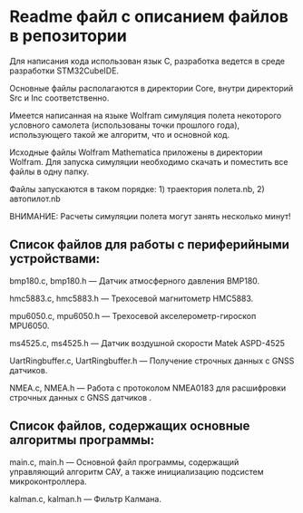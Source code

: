 # Readme файл с описанием файлов в репозитории

Для написания кода использован язык C, разработка ведется в среде разработки STM32CubeIDE.

Основные файлы располагаются в директории Core, внутри директорий Src и Inc соответственно.

Имеется написанная на языке Wolfram симуляция полета некоторого условного самолета (использованы точки прошлого года), использующего такой же алгоритм, что и основной код.

Исходные файлы Wolfram Mathematica приложены в директории Wolfram.
Для запуска симуляции необходимо скачать и поместить все файлы в одну папку.

Файлы запускаются в таком порядке: 1) траектория полета.nb, 2) автопилот.nb 

ВНИМАНИЕ: Расчеты симуляции полета могут занять несколько минут!

## Список файлов для работы с периферийными устройствами:

bmp180.c, bmp180.h — Датчик атмосферного давления BMP180.

hmc5883.c, hmc5883.h — Трехосевой магнитометр HMC5883.

mpu6050.c, mpu6050.h — Трехосевой акселерометр-гироскоп MPU6050.

ms4525.c, ms4525.h — Датчик воздушной скорости Matek ASPD-4525

UartRingbuffer.c, UartRingbuffer.h — Получение строчных данных с GNSS датчиков.

NMEA.c, NMEA.h — Работа с протоколом NMEA0183 для расшифровки строчных данных с GNSS датчиков .

## Список файлов, содержащих основные алгоритмы программы:
main.c, main.h — Основной файл программы, содержащий управляющий алгоритм САУ, а также инициализацию подсистем микроконтроллера.

kalman.c, kalman.h — Фильтр Калмана.
